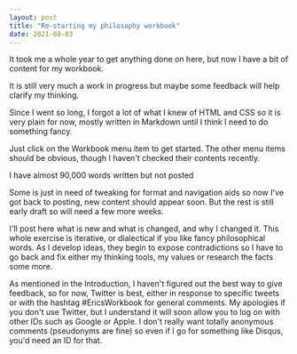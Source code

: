 ```yaml
---
layout: post
title: "Re-starting my philosophy workbook"
date: 2021-08-03
---
```


It took me a whole year to get anything done on here, but now I have a bit of content for my workbook.

It is still very much a work in progress but maybe some feedback will help clarify my thinking.

Since I went so long, I forgot a lot of what I knew of HTML and CSS so it is very plain for now, mostly written in Markdown until I think I need to do something fancy.

Just click on the Workbook menu item to get started. The other menu items should be obvious, though I haven't checked their contents recently.

I have almost 90,000 words written but not posted

Some is just in need of tweaking for format and navigation aids so now I've got back to posting, new content should appear soon. But the rest is still early draft so will need a few more weeks.

I'll post here what is new and what is changed, and why I changed it. This whole exercise is iterative, or dialectical if you like fancy philosophical words. As I develop ideas, they begin to expose contradictions so I have to go back and fix either my thinking tools, my values or research the facts some more.

As mentioned in the Introduction, I haven't figured out the best way to give feedback, so for now, Twitter is best, either in response to specific tweets or with the hashtag #EricsWorkbook for general comments. My apologies if you don't use Twitter, but I understand it will soon allow you to log on with other IDs such as Google or Apple. I don't really want totally anonymous comments (pseudonyms are fine) so even if I go for something like Disqus, you'd need an ID for that.
